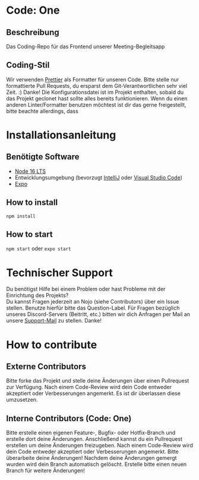 # Code: One
## Beschreibung
Das Coding-Repo für das Frontend unserer Meeting-Begleitsapp

## Coding-Stil
Wir verwenden [Prettier](https://prettier.io/) als Formatter für unseren Code. Bitte stelle nur formattierte Pull Requests, du ersparst dem Git-Verantwortlichen sehr viel Zeit. :) Danke!
Die Konfigurationsdatei ist im Projekt enthalten, sobald du das Projekt geclonet hast sollte alles bereits funktionieren.
Wenn du einen anderen Linter/Formatter benutzen möchtest ist dir das gerne freigestellt, bitte beachte allerdings, dass

# Installationsanleitung

## Benötigte Software
* [Node 16 LTS](https://nodejs.org/en/download/releases/)
* Entwicklungsumgebung (bevorzugt [IntelliJ](https://www.jetbrains.com/de-de/idea/) oder [Visual Studio Code](https://www.jetbrains.com/de-de/idea/))
* [Expo](https://expo.dev/)

## How to install
```npm install```

## How to start
```npm start``` oder ```expo start```

# Technischer Support
Du benötigst Hilfe bei einem Problem oder hast Probleme mit der Einrichtung des Projekts?  
Du kannst Fragen jederzeit an Nojo (siehe Contributors) über ein Issue stellen. Benutze hierfür bitte das Question-Label.
Für Fragen bezüglich unseres Discord-Servers (Beitritt, etc.) bitten wir dich Anfragen per Mail an unsere [Support-Mail](mailto:support@codeone.space) zu stellen. Danke!

# How to contribute
## Externe Contributors
Bitte forke das Projekt und stelle deine Änderungen über einen Pullrequest zur Verfügung. Nach einem Code-Review wird dein Code entweder akzeptiert oder Verbesserungen angemerkt. Es ist dir überlassen diese umzusetzen.  
## Interne Contributors (Code: One)
Bitte erstelle einen eigenen Feature-, Bugfix- oder Hotfix-Branch und erstelle dort deine Änderungen. Anschließend kannst du ein Pullrequest erstellen um deine Änderungen freizugeben. Nach einem Code-Review wird dein Code entweder akzeptiert oder Verbesserungen angemerkt. Bitte überarbeite deine Änderungen!
Nachdem deine Änderungen gemergt wurden wird dein Branch automatisch gelöscht. Erstelle bitte einen neuen Branch für weitere Änderungen!
